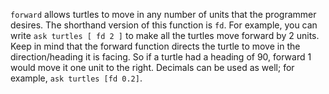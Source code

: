 ﻿`forward` allows turtles to move in any number of units that the programmer desires.  The shorthand version of this function is `fd`. For example, you can write `ask turtles [ fd 2 ]` to make all the turtles move forward by 2 units. Keep in mind that the forward function directs the turtle to move in the direction/heading it is facing. So if a turtle had a heading of 90, forward 1 would move it one unit to the right. Decimals can be used as well; for example, `ask turtles [fd 0.2]`. 

